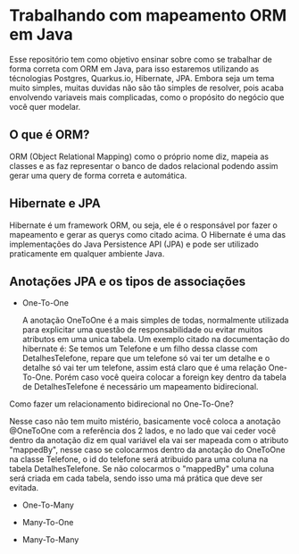 # Trabalhando com mapeamento ORM em Java

  Esse repositório tem como objetivo ensinar sobre como se trabalhar de forma correta com ORM em Java, para isso estaremos utilizando as técnologias Postgres, Quarkus.io, Hibernate, JPA. Embora seja um tema muito simples, muitas duvidas não são tão simples de resolver, pois acaba envolvendo variaveis mais complicadas, como o propósito do negócio que você quer modelar.


## O que é ORM?

  ORM (Object Relational Mapping) como o próprio nome diz, mapeia as classes e as faz representar o banco de dados relacional podendo assim gerar uma query de forma correta e automática. 

## Hibernate e JPA

  Hibernate é um framework ORM, ou seja, ele é o responsável por fazer o mapeamento e gerar as querys como citado acima. O Hibernate é uma das implementações do Java Persistence
API (JPA) e pode ser utilizado praticamente em qualquer ambiente Java.

## Anotações JPA e os tipos de associações

- One-To-One

  A anotação OneToOne é a mais simples de todas, normalmente utilizada para explicitar uma questão de responsabilidade ou evitar muitos atributos em uma unica tabela. Um exemplo citado na documentação do hibernate é: Se temos um Telefone e um filho dessa classe com DetalhesTelefone, repare que um telefone só vai ter um detalhe e o detalhe só vai ter um telefone, assim está claro que é uma relação One-To-One. Porém caso você queira colocar a foreign key dentro da tabela de DetalhesTelefone é necessário um mapeamento bidirecional.

Como fazer um relacionamento bidirecional no One-To-One? 

  Nesse caso não tem muito mistério, basicamente você coloca a anotação @OneToOne com a referência dos 2 lados, e no lado que vai ceder você dentro da anotação diz em qual variável ela vai ser mapeada com o atributo "mappedBy", nesse caso se colocarmos dentro da anotação do OneToOne na classe Telefone, o id do telefone será atribuido para uma coluna na tabela DetalhesTelefone. Se não colocarmos o "mappedBy" uma coluna será criada em cada tabela, sendo isso uma má prática que deve ser evitada.

- One-To-Many



- Many-To-One
- Many-To-Many

